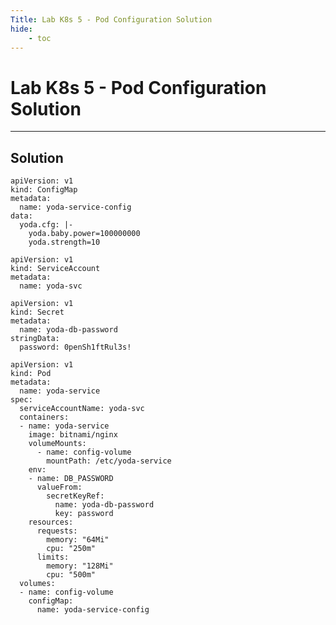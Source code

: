 ```yaml
---
Title: Lab K8s 5 - Pod Configuration Solution
hide:
    - toc
---
```


# Lab K8s 5 - Pod Configuration Solution
---

## Solution

```{ .yaml linenums="1" title="ConfigMap" .copy }
apiVersion: v1
kind: ConfigMap
metadata:
  name: yoda-service-config
data:
  yoda.cfg: |-
    yoda.baby.power=100000000
    yoda.strength=10
```

```{ .yaml linenums="1" title="ServiceAccount" .copy }
apiVersion: v1
kind: ServiceAccount
metadata:
  name: yoda-svc

```

```{ .yaml linenums="1" title="Secret" .copy }
apiVersion: v1
kind: Secret
metadata:
  name: yoda-db-password
stringData:
  password: 0penSh1ftRul3s!
```

```{ .yaml linenums="1" title="Pod" .copy }
apiVersion: v1
kind: Pod
metadata:
  name: yoda-service
spec:
  serviceAccountName: yoda-svc
  containers:
  - name: yoda-service
    image: bitnami/nginx
    volumeMounts:
      - name: config-volume
        mountPath: /etc/yoda-service
    env:
    - name: DB_PASSWORD
      valueFrom:
        secretKeyRef:
          name: yoda-db-password
          key: password
    resources:
      requests:
        memory: "64Mi"
        cpu: "250m"
      limits:
        memory: "128Mi"
        cpu: "500m"
  volumes:
  - name: config-volume
    configMap:
      name: yoda-service-config
```
